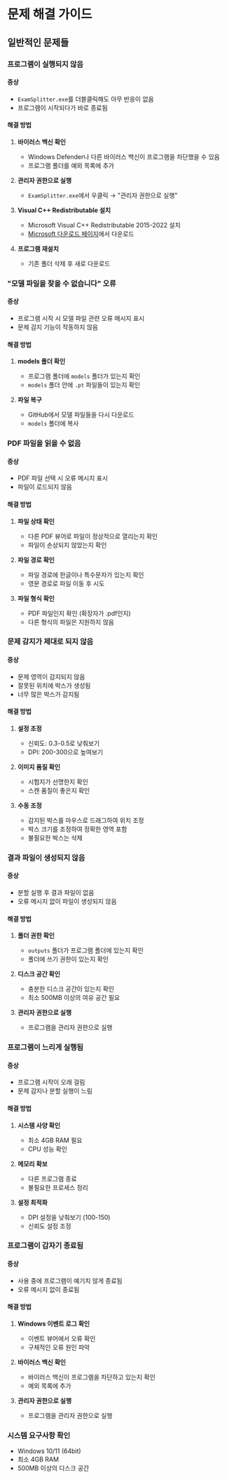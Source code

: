 # 문제 해결 가이드

## 일반적인 문제들

### 프로그램이 실행되지 않음

#### 증상
- `ExamSplitter.exe`를 더블클릭해도 아무 반응이 없음
- 프로그램이 시작되다가 바로 종료됨

#### 해결 방법
1. **바이러스 백신 확인**
   - Windows Defender나 다른 바이러스 백신이 프로그램을 차단했을 수 있음
   - 프로그램 폴더를 예외 목록에 추가

2. **관리자 권한으로 실행**
   - `ExamSplitter.exe`에서 우클릭 → "관리자 권한으로 실행"

3. **Visual C++ Redistributable 설치**
   - Microsoft Visual C++ Redistributable 2015-2022 설치
   - [Microsoft 다운로드 페이지](https://aka.ms/vs/17/release/vc_redist.x64.exe)에서 다운로드

4. **프로그램 재설치**
   - 기존 폴더 삭제 후 새로 다운로드

### "모델 파일을 찾을 수 없습니다" 오류

#### 증상
- 프로그램 시작 시 모델 파일 관련 오류 메시지 표시
- 문제 감지 기능이 작동하지 않음

#### 해결 방법
1. **models 폴더 확인**
   - 프로그램 폴더에 `models` 폴더가 있는지 확인
   - `models` 폴더 안에 `.pt` 파일들이 있는지 확인

2. **파일 복구**
   - GitHub에서 모델 파일들을 다시 다운로드
   - `models` 폴더에 복사

### PDF 파일을 읽을 수 없음

#### 증상
- PDF 파일 선택 시 오류 메시지 표시
- 파일이 로드되지 않음

#### 해결 방법
1. **파일 상태 확인**
   - 다른 PDF 뷰어로 파일이 정상적으로 열리는지 확인
   - 파일이 손상되지 않았는지 확인

2. **파일 경로 확인**
   - 파일 경로에 한글이나 특수문자가 있는지 확인
   - 영문 경로로 파일 이동 후 시도

3. **파일 형식 확인**
   - PDF 파일인지 확인 (확장자가 .pdf인지)
   - 다른 형식의 파일은 지원하지 않음

### 문제 감지가 제대로 되지 않음

#### 증상
- 문제 영역이 감지되지 않음
- 잘못된 위치에 박스가 생성됨
- 너무 많은 박스가 감지됨

#### 해결 방법
1. **설정 조정**
   - 신뢰도: 0.3-0.5로 낮춰보기
   - DPI: 200-300으로 높여보기

2. **이미지 품질 확인**
   - 시험지가 선명한지 확인
   - 스캔 품질이 좋은지 확인

3. **수동 조정**
   - 감지된 박스를 마우스로 드래그하여 위치 조정
   - 박스 크기를 조정하여 정확한 영역 포함
   - 불필요한 박스는 삭제

### 결과 파일이 생성되지 않음

#### 증상
- 분할 실행 후 결과 파일이 없음
- 오류 메시지 없이 파일이 생성되지 않음

#### 해결 방법
1. **폴더 권한 확인**
   - `outputs` 폴더가 프로그램 폴더에 있는지 확인
   - 폴더에 쓰기 권한이 있는지 확인

2. **디스크 공간 확인**
   - 충분한 디스크 공간이 있는지 확인
   - 최소 500MB 이상의 여유 공간 필요

3. **관리자 권한으로 실행**
   - 프로그램을 관리자 권한으로 실행

### 프로그램이 느리게 실행됨

#### 증상
- 프로그램 시작이 오래 걸림
- 문제 감지나 분할 실행이 느림

#### 해결 방법
1. **시스템 사양 확인**
   - 최소 4GB RAM 필요
   - CPU 성능 확인

2. **메모리 확보**
   - 다른 프로그램 종료
   - 불필요한 프로세스 정리

3. **설정 최적화**
   - DPI 설정을 낮춰보기 (100-150)
   - 신뢰도 설정 조정



### 프로그램이 갑자기 종료됨

#### 증상
- 사용 중에 프로그램이 예기치 않게 종료됨
- 오류 메시지 없이 종료됨

#### 해결 방법
1. **Windows 이벤트 로그 확인**
   - 이벤트 뷰어에서 오류 확인
   - 구체적인 오류 원인 파악

2. **바이러스 백신 확인**
   - 바이러스 백신이 프로그램을 차단하고 있는지 확인
   - 예외 목록에 추가

3. **관리자 권한으로 실행**
   - 프로그램을 관리자 권한으로 실행

### 시스템 요구사항 확인
- Windows 10/11 (64bit)
- 최소 4GB RAM
- 500MB 이상의 디스크 공간



 